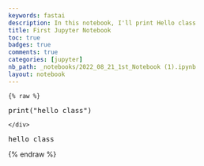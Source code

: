 ```yaml
---
keywords: fastai
description: In this notebook, I'll print Hello class
title: First Jupyter Notebook
toc: true
badges: true
comments: true
categories: [jupyter]
nb_path: _notebooks/2022_08_21_1st_Notebook (1).ipynb
layout: notebook
---
```


<!--
#################################################
### THIS FILE WAS AUTOGENERATED! DO NOT EDIT! ###
#################################################
# file to edit: _notebooks/2022_08_21_1st_Notebook (1).ipynb
-->

<div class="container" id="notebook-container">
        
    {% raw %}
    
<div class="cell border-box-sizing code_cell rendered">
<div class="input">

<div class="inner_cell">
    <div class="input_area">
<div class=" highlight hl-ipython3"><pre><span></span><span class="nb">print</span><span class="p">(</span><span class="s2">&quot;hello class&quot;</span><span class="p">)</span>
</pre></div>

    </div>
</div>
</div>

<div class="output_wrapper">
<div class="output">

<div class="output_area">

<div class="output_subarea output_stream output_stdout output_text">
<pre>hello class
</pre>
</div>
</div>

</div>
</div>

</div>
    {% endraw %}

</div>
 

